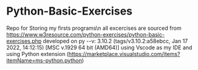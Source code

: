 # Python-Basic-Exercises
Repo for Storing my firsts programs\n
all excercises are sourced from https://www.w3resource.com/python-exercises/python-basic-exercises.php
developed on py --v:  3.10.2 (tags/v3.10.2:a58ebcc, Jan 17 2022, 14:12:15) [MSC v.1929 64 bit (AMD64)]
using Vscode as my IDE and using Python extension (https://marketplace.visualstudio.com/items?itemName=ms-python.python)
